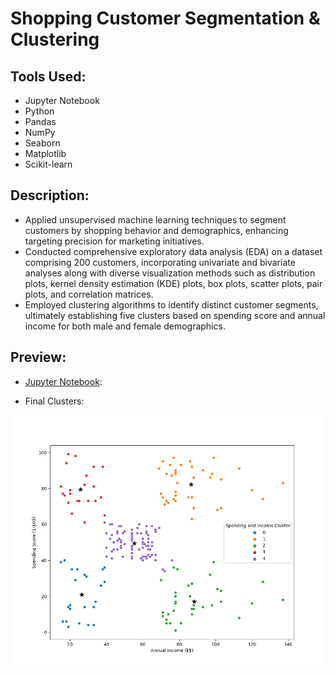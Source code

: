 # Shopping Customer Segmentation & Clustering
## Tools Used:
- Jupyter Notebook
- Python
- Pandas
- NumPy
- Seaborn
- Matplotlib
- Scikit-learn
## Description:
- Applied unsupervised machine learning techniques to segment customers by shopping behavior and demographics, enhancing targeting precision for marketing initiatives.
- Conducted comprehensive exploratory data analysis (EDA) on a dataset comprising 200 customers, incorporating univariate and bivariate analyses along with diverse visualization methods such as distribution plots, kernel density estimation (KDE) plots, box plots, scatter plots, pair plots, and correlation matrices.
- Employed clustering algorithms to identify distinct customer segments, ultimately establishing five clusters based on spending score and annual income for both male and female demographics.
## Preview:

- [Jupyter Notebook](https://github.com/ndomah/Portfolio-Projects/blob/main/Data%20Analytics/Shopping%20Customer%20Segmentation%20%26%20Clustering/Shopping%20Customer%20Segmentation.ipynb):

- Final Clusters:

![Clusters](https://github.com/ndomah/Portfolio-Projects/blob/main/Data%20Analytics/Shopping%20Customer%20Segmentation%20%26%20Clustering/clustering_bivaraiate.png)
